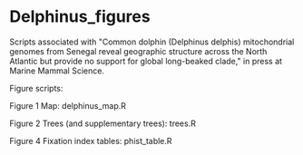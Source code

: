 # Delphinus_figures

Scripts associated with "Common dolphin (Delphinus delphis) mitochondrial genomes from Senegal reveal geographic structure across the North Atlantic but provide no support for global long-beaked clade," in press at Marine Mammal Science.

Figure scripts:

Figure 1 Map: delphinus_map.R

Figure 2 Trees (and supplementary trees): trees.R

Figure 4 Fixation index tables: phist_table.R
